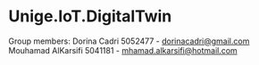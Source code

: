 # Unige.IoT.DigitalTwin

Group members:
Dorina Cadri 5052477 - dorinacadri@gmail.com
Mouhamad AlKarsifi 5041181 - mhamad.alkarsifi@hotmail.com
